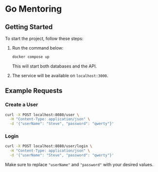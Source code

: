# Go Mentoring

## Getting Started

To start the project, follow these steps:

1. Run the command below:

    ```bash
    docker compose up
    ```

    This will start both databases and the API.

2. The service will be available on `localhost:3000`.

## Example Requests

### Create a User

```bash
curl -X POST localhost:8080/user \
  -H "Content-Type: application/json" \
  -d '{"userName": "Steve", "password": "qwerty"}'
```

### Login

```bash
curl -X POST localhost:8080/user/login \
  -H "Content-Type: application/json" \
  -d '{"userName": "Steve", "password": "qwerty"}'
``` 

Make sure to replace `"userName"` and `"password"` with your desired values.
